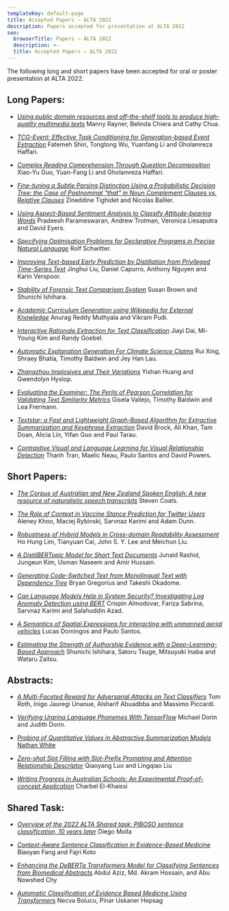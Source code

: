 ```yaml
---
templateKey: default-page
title: Accepted Papers – ALTA 2022
description: Papers accepted for presentation at ALTA 2022
seo:
  browserTitle: Papers – ALTA 2022
  description: >-
  title: Accepted Papers – ALTA 2022
---
```



The following long and short papers have been accepted for oral or poster presentation at ALTA 2022. 


## Long Papers: 

* <span class="badge badge-long"></span> [_Using public domain resources and off-the-shelf tools to produce high-quality multimedia texts_](/files/ALTA_2022_2.pdf)
  Manny Rayner, Belinda Chiera and Cathy Chua. 


* <span class="badge badge-long"></span> [_TCG-Event: Effective Task Conditioning for Generation-based Event Extraction_](/files/ALTA_2022_6.pdf)
  Fatemeh Shiri, Tongtong Wu, Yuanfang Li and Gholamreza Haffari. 



* <span class="badge badge-long"></span> [_Complex Reading Comprehension Through Question Decomposition_](/files/ALTA_2022_4.pdf)
  Xiao-Yu Guo, Yuan-Fang Li and Gholamreza Haffari.


* <span class="badge badge-long"></span> [_Fine-tuning a Subtle Parsing Distinction Using a Probabilistic Decision Tree: the Case of Postnominal "that" in Noun Complement Clauses vs. Relative Clauses_](/files/ALTA_2022_5.pdf)
  Zineddine Tighidet and Nicolas Ballier.


* <span class="badge badge-long"></span> [_Using Aspect-Based Sentiment Analysis to Classify Attitude-bearing Words_](/files/ALTA_2022_8.pdf)
  Pradeesh Parameswaran, Andrew Trotman, Veronica Liesaputra and David Eyers.


* <span class="badge badge-long"></span> [_Specifying Optimisation Problems for Declarative Programs in Precise Natural Language_](/files/ALTA_2022_9.pdf)
  Rolf Schwitter.

* <span class="badge badge-long"></span> [_Improving Text-based Early Prediction by Distillation from Privileged Time-Series Text_](/files/ALTA_2022_10.pdf)
Jinghui Liu, Daniel Capurro, Anthony Nguyen and Karin Verspoor.


* <span class="badge badge-long"></span> [_Stability of Forensic Text Comparison System_](/files/ALTA_2022_13.pdf)
Susan Brown and Shunichi Ishihara.


* <span class="badge badge-long"></span> [_Academic Curriculum Generation using Wikipedia for External Knowledge_](/files/ALTA_2022_14.pdf)
  Anurag Reddy Muthyala and Vikram Pudi.


* <span class="badge badge-long"></span> [_Interactive Rationale Extraction for Text Classification_](/files/ALTA_2022_15.pdf)
  Jiayi Dai, Mi-Young Kim and Randy Goebel.


* <span class="badge badge-long"></span> [_Automatic Explanation Generation For Climate Science Claims_](/files/ALTA_2022_16.pdf)
  Rui Xing, Shraey Bhatia, Timothy Baldwin and Jey Han Lau.


* <span class="badge badge-long"></span> [_Zhangzhou Implosives and Their Variations_](/files/ALTA_2022_17.pdf)
  Yishan Huang and Gwendolyn Hyslop.


* <span class="badge badge-long"></span> [_Evaluating the Examiner: The Perils of Pearson Correlation for Validating Text Similarity Metrics_](/files/ALTA_2022_18.pdf)
  Gisela Vallejo, Timothy Baldwin and Lea Frermann.


* <span class="badge badge-long"></span> [_Textstar: a Fast and Lightweight Graph-Based Algorithm for Extractive Summarization and Keyphrase Extraction_](/files/ALTA_2022_22.pdf)
  David Brock, Ali Khan, Tam Doan, Alicia Lin, Yifan Guo and Paul Tarau.


* <span class="badge badge-long"></span> [_Contrastive Visual and Language Learning for Visual Relationship Detection_](/files/ALTA_2022_23.pdf)
  Thanh Tran, Maelic Neau, Paulo Santos and David Powers.


## Short Papers: 

* <span class="badge badge-short"></span> [_The Corpus of Australian and New Zealand Spoken English: A new resource of naturalistic speech transcripts_](/files/ALTA_2022_1.pdf)
  Steven Coats.


* <span class="badge badge-short"></span> [_The Role of Context in Vaccine Stance Prediction for Twitter Users_](/files/ALTA_2022_3.pdf)
  Aleney Khoo, Maciej Rybinski, Sarvnaz Karimi and Adam Dunn.

* <span class="badge badge-short"></span> [_Robustness of Hybrid Models in Cross-domain Readability Assessment_](/files/ALTA_2022_7.pdf)
  Ho Hung Lim, Tianyuan Cai, John S. Y. Lee and Meichun Liu.

* <span class="badge badge-short"></span> [_A DistilBERTopic Model for Short Text Documents_](/files/ALTA_2022_11.pdf)
  Junaid Rashid, Jungeun Kim, Usman Naseem and Amir Hussain.

* <span class="badge badge-short"></span> [_Generating Code-Switched Text from Monolingual Text with Dependency Tree_](/files/ALTA_2022_12.pdf)
  Bryan Gregorius and Takeshi Okadome.

* <span class="badge badge-short"></span> [_Can Language Models Help in System Security? Investigating Log Anomaly Detection using BERT_](/files/ALTA_2022_19.pdf)
  Crispin Almodovar, Fariza Sabrina, Sarvnaz Karimi and Salahuddin Azad.


* <span class="badge badge-short"></span> [_A Semantics of Spatial Expressions for interacting with unmanned aerial vehicles_](/files/ALTA_2022_20.pdf)
  Lucas Domingos and Paulo Santos.


* <span class="badge badge-short"></span> [_Estimating the Strength of Authorship Evidence with a Deep-Learning-Based Approach_](/files/ALTA_2022_21.pdf)
  Shunichi Ishihara, Satoru Tsuge, Mitsuyuki Inaba and Wataru Zaitsu.
 



## Abstracts: 

* <span class="badge badge-abstract"></span> [_A Multi-Faceted Reward for Adversarial Attacks on Text Classifiers_](/files/ALTA_2022_A_2.pdf)
  Tom Roth, Inigo Jauregi Unanue, Alsharif Abuadbba and Massimo Piccardi.

* <span class="badge badge-abstract"></span> [_Verifying Urarina Language Phonemes With TensorFlow_](/files/ALTA_2022_A_3.pdf)
  Michael Dorin and Judith Dorin.

* <span class="badge badge-abstract"></span> [_Probing of Quantitative Values in Abstractive Summarization Models_
  Nathan White](/files/ALTA_2022_A_4.pdf)


* <span class="badge badge-abstract"></span> [_Zero-shot Slot Filling with Slot-Prefix Prompting and Attention Relationship Descriptor_](/files/ALTA_2022_A_5.pdf)
  Qiaoyang Luo and Lingqiao Liu

* <span class="badge badge-abstract"></span> [_Writing Progress in Australian Schools: An Experimental Proof-of-concept Application_](/files/ALTA_2022_A_1.pdf)
  Charbel El-Khaissi


## Shared Task: 

* <span class="badge badge-sharedTask"></span> [_Overview of the 2022 ALTA Shared task: PIBOSO sentence classification, 10 years later_](/files/ALTA_2022_24.pdf)
  Diego Molla


* <span class="badge badge-sharedTask"></span> [_Context-Aware Sentence Classification in Evidence-Based Medicine_](/files/ALTA_2022_25.pdf)
  Biaoyan Fang and Fajri Koto


* <span class="badge badge-sharedTask"></span> [_Enhancing the DeBERTa Transformers Model for Classifying Sentences from Biomedical Abstracts_](/files/ALTA_2022_26.pdf)
  Abdul Aziz, Md. Akram Hossain, and Abu Nowshed Chy

* <span class="badge badge-sharedTask"></span> [_Automatic Classification of Evidence Based Medicine Using Transformers_](/files/ALTA_2022_27.pdf)
  Necva Bolucu, Pinar Uskaner Hepsag
